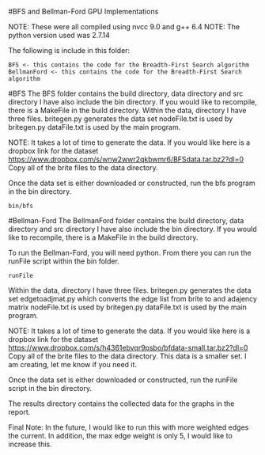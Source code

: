 #BFS and Bellman-Ford GPU Implementations

NOTE: These were all compiled using nvcc 9.0 and g++ 6.4
NOTE: The python version used was 2.7.14

The following is include in this folder:
```
BFS <- this contains the code for the Breadth-First Search algorithm
BellmanFord <- this contains the code for the Breadth-First Search algorithm
```

#BFS
The BFS folder contains the build directory, data directory and src directory
I have also include the bin directory.  If you would like to recompile, there
is a MakeFile in the build directory.
Within the data, directory I have three files. 
britegen.py generates the data set
nodeFile.txt is used by britegen.py
dataFile.txt is used by the main program.

NOTE: It takes a lot of time to generate the data.  If you would like 
here is a dropbox link for the dataset 
https://www.dropbox.com/s/wnw2wwr2qkbwmr6/BFSdata.tar.bz2?dl=0
Copy all of the brite files to the data directory.

Once the data set is either downloaded or constructed, run the bfs 
program in the bin directory.
```
bin/bfs
```


#Bellman-Ford
The BellmanFord folder contains the build directory, data directory and src directory
I have also include the bin directory.  If you would like to recompile, there
is a MakeFile in the build directory.

To run the Bellman-Ford, you will need python. From there you can run the
runFile script within the bin folder.
```
runFile
```

Within the data, directory I have three files. 
britegen.py generates the data set
edgetoadjmat.py which converts the edge list from brite to and adajency matrix
nodeFile.txt is used by britegen.py
dataFile.txt is used by the main program.

NOTE: It takes a lot of time to generate the data.  If you would like 
here is a dropbox link for the dataset
https://www.dropbox.com/s/h4361ebvqr9psbo/bfdata-small.tar.bz2?dl=0
Copy all of the brite files to the data directory.
This data is a smaller set. I am creating, let me know if you need it.

Once the data set is either downloaded or constructed, run the runFile 
script in the bin directory.

The results directory contains the collected data for the graphs in the
report.

Final Note: In the future, I would like to run this with more weighted edges
the current.  In addition, the max edge weight is only 5, I would like to
increase this.
